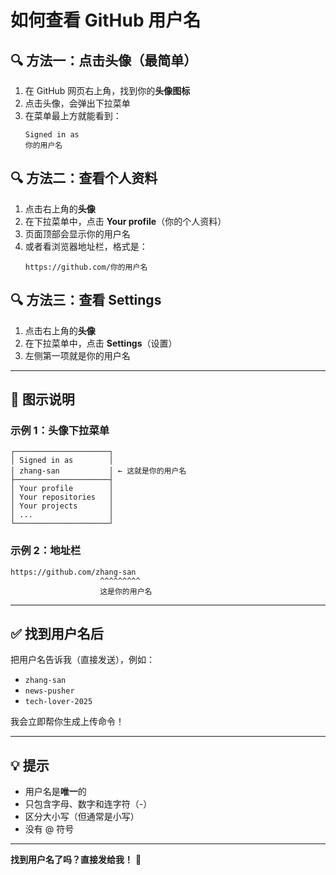 # 如何查看 GitHub 用户名

## 🔍 方法一：点击头像（最简单）

1. 在 GitHub 网页右上角，找到你的**头像图标**
2. 点击头像，会弹出下拉菜单
3. 在菜单最上方就能看到：
   ```
   Signed in as
   你的用户名
   ```

## 🔍 方法二：查看个人资料

1. 点击右上角的**头像**
2. 在下拉菜单中，点击 **Your profile**（你的个人资料）
3. 页面顶部会显示你的用户名
4. 或者看浏览器地址栏，格式是：
   ```
   https://github.com/你的用户名
   ```

## 🔍 方法三：查看 Settings

1. 点击右上角的**头像**
2. 在下拉菜单中，点击 **Settings**（设置）
3. 左侧第一项就是你的用户名

---

## 📸 图示说明

### 示例 1：头像下拉菜单
```
┌─────────────────────┐
│ Signed in as        │
│ zhang-san           │ ← 这就是你的用户名
├─────────────────────┤
│ Your profile        │
│ Your repositories   │
│ Your projects       │
│ ...                 │
└─────────────────────┘
```

### 示例 2：地址栏
```
https://github.com/zhang-san
                    ^^^^^^^^^
                    这是你的用户名
```

---

## ✅ 找到用户名后

把用户名告诉我（直接发送），例如：
- `zhang-san`
- `news-pusher`
- `tech-lover-2025`

我会立即帮你生成上传命令！

---

## 💡 提示

- 用户名是**唯一**的
- 只包含字母、数字和连字符（-）
- 区分大小写（但通常是小写）
- 没有 @ 符号

---

**找到用户名了吗？直接发给我！** 🚀
